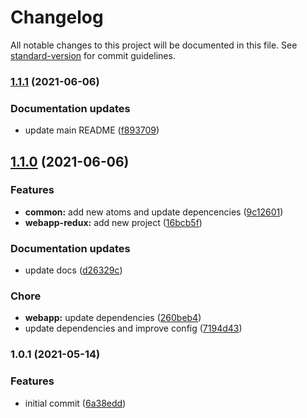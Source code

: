 # Changelog

All notable changes to this project will be documented in this file. See [standard-version](https://github.com/conventional-changelog/standard-version) for commit guidelines.

### [1.1.1](https://github.com/sauldeleon/monorepo-starter/compare/v1.1.0...v1.1.1) (2021-06-06)


### Documentation updates

* update main README ([f893709](https://github.com/sauldeleon/monorepo-starter/commit/f893709b7f506708bec78e9ebadeb565836b7ff8))

## [1.1.0](https://github.com/sauldeleon/monorepo-starter/compare/v1.0.1...v1.1.0) (2021-06-06)


### Features

* **common:** add new atoms and update depencencies ([9c12601](https://github.com/sauldeleon/monorepo-starter/commit/9c12601e21e379a6e666e035472ba376daa2a7c3))
* **webapp-redux:** add new project ([16bcb5f](https://github.com/sauldeleon/monorepo-starter/commit/16bcb5f203e5a67a4419a883399ed1127a602934))


### Documentation updates

* update docs ([d26329c](https://github.com/sauldeleon/monorepo-starter/commit/d26329c271cca340b0c82e5708963e20408baf48))


### Chore

* **webapp:** update dependencies ([260beb4](https://github.com/sauldeleon/monorepo-starter/commit/260beb432420b0f7e3a76a0c886cd50d4cd09e11))
* update dependencies and improve config ([7194d43](https://github.com/sauldeleon/monorepo-starter/commit/7194d43c81383b1e5a00e6b0252f5f9df0ad1cdc))

### 1.0.1 (2021-05-14)


### Features

* initial commit ([6a38edd](https://github.com/sauldeleon/monorepo-starter/commit/6a38edda8cec57251f63dcde77444c98a34078a4))
